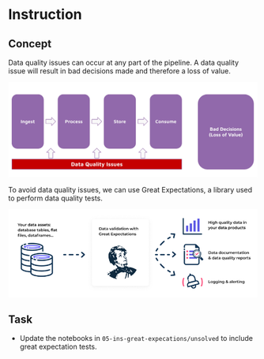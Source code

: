 # Instruction

## Concept 

Data quality issues can occur at any part of the pipeline. A data quality issue will result in bad decisions made and therefore a loss of value. 

![images/data-quality.png](images/data-quality.png)

To avoid data quality issues, we can use Great Expectations, a library used to perform data quality tests. 

![images/great-expectations.png](images/great-expectations.png)

## Task 

- Update the notebooks in `05-ins-great-expecations/unsolved` to include great expectation tests. 
